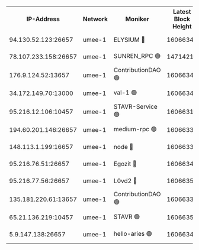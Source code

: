 


<table><tr><th>IP-Address</th><th>Network</th><th>Moniker</th><th>Latest Block Height</th><th>Earliest Block Height</th><th>Catching Up</th><th>Tx Index</th><th>Voting Power</th><th>Scan Time</th></tr><tr><td>94.130.52.123:26657</td><td>umee-1</td><td>ELYSIUM 🔴</td><td>16066347</td><td>3216011</td><td>False</td><td>off</td><td>27319347</td><td>2025-02-06T13:26:56.535344607UTC</td></tr><tr><td>78.107.233.158:26657</td><td>umee-1</td><td>SUNREN_RPC 🟢</td><td>14714211</td><td>13338194</td><td>False</td><td>on</td><td>0</td><td>2025-02-06T13:26:30.943604914UTC</td></tr><tr><td>176.9.124.52:13657</td><td>umee-1</td><td>ContributionDAO 🟢</td><td>16066342</td><td>13924595</td><td>False</td><td>on</td><td>0</td><td>2025-02-06T13:26:24.312423182UTC</td></tr><tr><td>34.172.149.70:13000</td><td>umee-1</td><td>val-1 🟢</td><td>16066341</td><td>14743001</td><td>False</td><td>off</td><td>0</td><td>2025-02-06T13:26:17.941168049UTC</td></tr><tr><td>95.216.12.106:10457</td><td>umee-1</td><td>STAVR-Service 🟢</td><td>16066317</td><td>15224001</td><td>False</td><td>on</td><td>0</td><td>2025-02-06T13:26:47.799713540UTC</td></tr><tr><td>194.60.201.146:26657</td><td>umee-1</td><td>medium-rpc 🟢</td><td>16066336</td><td>15489235</td><td>False</td><td>on</td><td>0</td><td>2025-02-06T13:25:52.545019569UTC</td></tr><tr><td>148.113.1.199:16657</td><td>umee-1</td><td>node 🔴</td><td>16066336</td><td>15872248</td><td>False</td><td>off</td><td>1666214</td><td>2025-02-06T13:25:52.180395767UTC</td></tr><tr><td>95.216.76.51:26657</td><td>umee-1</td><td>Egozit 🔴</td><td>16066347</td><td>15966347</td><td>False</td><td>off</td><td>38661816</td><td>2025-02-06T13:26:56.294389021UTC</td></tr><tr><td>95.216.77.56:26657</td><td>umee-1</td><td>L0vd2 🔴</td><td>16066350</td><td>15966350</td><td>False</td><td>off</td><td>38556947</td><td>2025-02-06T13:27:07.124542890UTC</td></tr><tr><td>135.181.220.61:13657</td><td>umee-1</td><td>ContributionDAO 🟢</td><td>16066335</td><td>16060131</td><td>False</td><td>off</td><td>0</td><td>2025-02-06T13:25:47.235834070UTC</td></tr><tr><td>65.21.136.219:10457</td><td>umee-1</td><td>STAVR 🟢</td><td>16066350</td><td>16064001</td><td>False</td><td>on</td><td>0</td><td>2025-02-06T13:27:09.466429276UTC</td></tr><tr><td>5.9.147.138:26657</td><td>umee-1</td><td>hello-aries 🟢</td><td>16066340</td><td>16064461</td><td>False</td><td>off</td><td>0</td><td>2025-02-06T13:26:17.207990289UTC</td></tr></table>